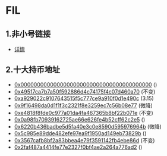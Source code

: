 # FIL

## 1.非小号链接

* [详情](https://www.feixiaohao.com/currencies/ht/)

## 2.十大持币地址

* [0x0000000000000000000000000000000000000000]() ()
* [0x49517ca7b7a50f592886d4c74175f4c07d460a70](https://eth.tokenview.com/cn/tokentxns/0x49517ca7b7a50f592886d4c74175f4c07d460a70) (不变)
* [0xa929022c9107643515f5c777ce9a910f0d1e490c](https://eth.tokenview.com/cn/tokentxns/0xa929022c9107643515f5c777ce9a910f0d1e490c) (3.15)
* [0x9f16498da0d1f1f3c2321f8e3259ec7c56b08e77](https://eth.tokenview.com/cn/tokentxns/0x9f16498da0d1f1f3c2321f8e3259ec7c56b08e77) (微降)
* [0xe4818f8fde0c977a01da4fa467365b8bf22b071e](https://eth.tokenview.com/cn/tokentxns/0xe4818f8fde0c977a01da4fa467365b8bf22b071e) (不变)
* [0x0a98fb70939162725ae66e626fe4b52cff62c2e5](https://eth.tokenview.com/cn/tokentxns/0x0a98fb70939162725ae66e626fe4b52cff62c2e5) ()
* [0x6220b436badbe5d5fa40e3c0e8590d595976964b](https://eth.tokenview.com/cn/tokentxns/0x6220b436badbe5d5fa40e3c0e8590d595976964b) (微降)
* [0x5c985e89dde482efe97ea9f1950ad149eb73829b](https://eth.tokenview.com/cn/tokentxns/0x5c985e89dde482efe97ea9f1950ad149eb73829b) ()
* [0x3567cafb8bf2a83bbea4e79f3591142fb4ebe86d](https://eth.tokenview.com/cn/tokentxns/0x3567cafb8bf2a83bbea4e79f3591142fb4ebe86d) (不变)
* [0x2faf487a4414fe77e2327f0bf4ae2a264a776ad2](https://eth.tokenview.com/cn/tokentxns/0x2faf487a4414fe77e2327f0bf4ae2a264a776ad2) ()

